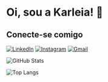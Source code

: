 # Oi, sou a Karleia! 👋

## Conecte-se comigo 
[![LinkedIn](https://img.shields.io/badge/LinkedIn-0077B5?style=for-the-badge&logo=linkedin&logoColor=white)](https://www.linkedin.com/in/karleia/) 
[![Instagram](https://img.shields.io/badge/-Instagram-%23E4405F?style=for-the-badge&logo=instagram&logoColor=white)](https://www.instagram.com/karleia_coelho/)
[![Gmail](https://img.shields.io/badge/Gmail-333?style=for-the-badge&logo=gmail&logoColor=red)](mailto:karleia.coelho09@gmail.com)

![GitHub Stats](https://github-readme-stats.vercel.app/api?username=karleiacoelho&theme=transparent&bg_color=00&border_color=30A3DC&show_icons=true&icon_color=30A3DC&title_color=E94D7F&text_color=FF)

![Top Langs](https://github-readme-stats-git-masterrstaa-rickstaa.vercel.app/api/top-langs/?username=karleiacoelho&layout=compact&bg_color=00&border_color=30A3DC&title_color=E94D7F&text_color=FF)
